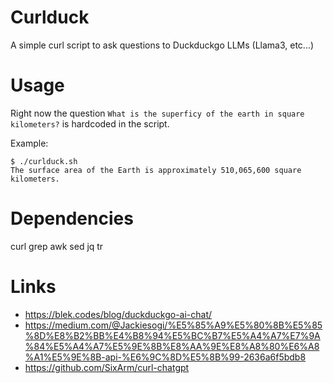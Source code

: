 Curlduck
========

A simple curl script to ask questions to Duckduckgo LLMs (Llama3, etc...)

Usage
=====

Right now the question `What is the superficy of the earth in square kilometers?` is hardcoded in the script.

Example:

```
$ ./curlduck.sh
The surface area of the Earth is approximately 510,065,600 square kilometers.
```

Dependencies
============

curl grep awk sed jq tr

Links
=====

* https://blek.codes/blog/duckduckgo-ai-chat/
* https://medium.com/@Jackiesogi/%E5%85%A9%E5%80%8B%E5%85%8D%E8%B2%BB%E4%B8%94%E5%BC%B7%E5%A4%A7%E7%9A%84%E5%A4%A7%E5%9E%8B%E8%AA%9E%E8%A8%80%E6%A8%A1%E5%9E%8B-api-%E6%9C%8D%E5%8B%99-2636a6f5bdb8
* https://github.com/SixArm/curl-chatgpt
